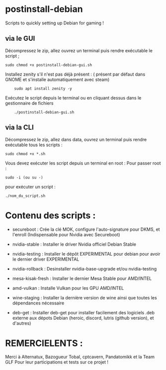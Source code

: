 # postinstall-debian

Scripts to quickly setting up Debian for gaming !

## via le GUI
Décompressez le zip, allez ouvrez un terminal puis rendre exécutable le script ;

    sudo chmod +x postinstall-debian-gui.sh
    
Installez zenity s'il n'est pas déjà présent : ( présent par défaut dans GNOME et s'installe automatiquement avec steam)

        sudo apt install zenity -y

Exécutez le script depuis le terminal ou en cliquant dessus dans le gestionnaire de fichiers

        ./postinstall-debian-gui.sh

## via la CLI
Décompressez le zip, allez dans data, ouvrez un terminal puis rendre exécutable tous les scripts :

    sudo chmod +x *.sh
  
Vous devez exécuter les script depuis un terminal en root :
Pour passer root : 

    sudo -i (ou su -)

pour exécuter un script :

    ./nom_du_script.sh

# Contenu des scripts :

- secureboot : Crée la clé MOK, configure l'auto-signature pour DKMS, et l'enroll (Indispensable pour Nvidia avec Secureboot)
- nvidia-stable : Installer le driver Nvidia officiel Debian Stable
- nvidia-testing : Installer le dépôt EXPERIMENTAL pour debian pour avoir le dernier driver EXPERIMENTAL
- nvidia-rollback : Desinstaller nvidia-base-upgrade et/ou nvidia-testing
  
- mesa-kisak-fresh : Installer le dernier Mesa Stable pour AMD/INTEL
- amd-vulkan : Installe Vulkan pour les GPU AMD/INTEL

- wine-staging : Installer la dernière version de wine ainsi que toutes les dépendances nécessaire
- deb-get : Installer deb-get pour installer facilement des logiciels .deb externe aux dépots Debian (heroic, discord, lutris (github version), et d'autres)

# REMERCIELENTS :

Merci à Alternatux, Bazogueur Tobal, cptcavern, Pandatomikk et la Team GLF Pour leur participations et tests sur ce projet !
